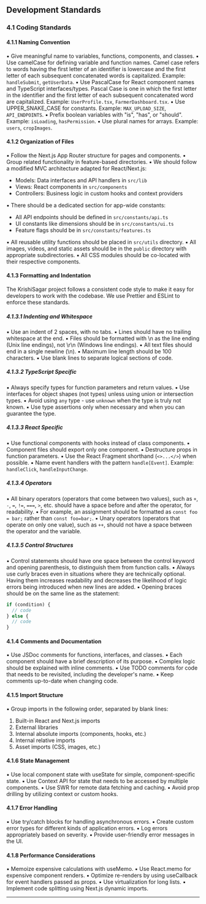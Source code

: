 ## Development Standards

### 4.1 Coding Standards

#### 4.1.1 Naming Convention
▪ Give meaningful name to variables, functions, components, and classes.
▪ Use camelCase for defining variable and function names. Camel case refers to words having the first letter of an identifier is lowercase and the first letter of each subsequent concatenated words is capitalized. Example: `handleSubmit`, `getUserData`.
▪ Use PascalCase for React component names and TypeScript interfaces/types. Pascal Case is one in which the first letter in the identifier and the first letter of each subsequent concatenated word are capitalized. Example: `UserProfile.tsx`, `FarmerDashboard.tsx`.
▪ Use UPPER_SNAKE_CASE for constants. Example: `MAX_UPLOAD_SIZE`, `API_ENDPOINTS`.
▪ Prefix boolean variables with "is", "has", or "should". Example: `isLoading`, `hasPermission`.
▪ Use plural names for arrays. Example: `users`, `cropImages`.

#### 4.1.2 Organization of Files
▪ Follow the Next.js App Router structure for pages and components.
▪ Group related functionality in feature-based directories.
▪ We should follow a modified MVC architecture adapted for React/Next.js:
  - Models: Data interfaces and API handlers in `src/lib`
  - Views: React components in `src/components`
  - Controllers: Business logic in custom hooks and context providers

▪ There should be a dedicated section for app-wide constants:
  - All API endpoints should be defined in `src/constants/api.ts`
  - UI constants like dimensions should be in `src/constants/ui.ts`
  - Feature flags should be in `src/constants/features.ts`

▪ All reusable utility functions should be placed in `src/utils` directory.
▪ All images, videos, and static assets should be in the `public` directory with appropriate subdirectories.
▪ All CSS modules should be co-located with their respective components.

#### 4.1.3 Formatting and Indentation

The KrishiSagar project follows a consistent code style to make it easy for developers to work with the codebase. We use Prettier and ESLint to enforce these standards.

##### 4.1.3.1 Indenting and Whitespace
▪ Use an indent of 2 spaces, with no tabs.
▪ Lines should have no trailing whitespace at the end.
▪ Files should be formatted with \n as the line ending (Unix line endings), not \r\n (Windows line endings).
▪ All text files should end in a single newline (\n).
▪ Maximum line length should be 100 characters.
▪ Use blank lines to separate logical sections of code.

##### 4.1.3.2 TypeScript Specific
▪ Always specify types for function parameters and return values.
▪ Use interfaces for object shapes (not types) unless using union or intersection types.
▪ Avoid using `any` type - use `unknown` when the type is truly not known.
▪ Use type assertions only when necessary and when you can guarantee the type.

##### 4.1.3.3 React Specific
▪ Use functional components with hooks instead of class components.
▪ Component files should export only one component.
▪ Destructure props in function parameters.
▪ Use the React Fragment shorthand (`<>...</>`) when possible.
▪ Name event handlers with the pattern `handle[Event]`. Example: `handleClick`, `handleInputChange`.

##### 4.1.3.4 Operators
▪ All binary operators (operators that come between two values), such as `+`, `-`, `=`, `!=`, `===`, `>`, etc. should have a space before and after the operator, for readability.
▪ For example, an assignment should be formatted as `const foo = bar;` rather than `const foo=bar;`.
▪ Unary operators (operators that operate on only one value), such as `++`, should not have a space between the operator and the variable.

##### 4.1.3.5 Control Structures
▪ Control statements should have one space between the control keyword and opening parenthesis, to distinguish them from function calls.
▪ Always use curly braces even in situations where they are technically optional. Having them increases readability and decreases the likelihood of logic errors being introduced when new lines are added.
▪ Opening braces should be on the same line as the statement:

```typescript
if (condition) {
  // code
} else {
  // code
}
```

#### 4.1.4 Comments and Documentation
▪ Use JSDoc comments for functions, interfaces, and classes.
▪ Each component should have a brief description of its purpose.
▪ Complex logic should be explained with inline comments.
▪ Use TODO comments for code that needs to be revisited, including the developer's name.
▪ Keep comments up-to-date when changing code.

#### 4.1.5 Import Structure
▪ Group imports in the following order, separated by blank lines:
  1. Built-in React and Next.js imports
  2. External libraries
  3. Internal absolute imports (components, hooks, etc.)
  4. Internal relative imports
  5. Asset imports (CSS, images, etc.)

#### 4.1.6 State Management
▪ Use local component state with useState for simple, component-specific state.
▪ Use Context API for state that needs to be accessed by multiple components.
▪ Use SWR for remote data fetching and caching.
▪ Avoid prop drilling by utilizing context or custom hooks.

#### 4.1.7 Error Handling
▪ Use try/catch blocks for handling asynchronous errors.
▪ Create custom error types for different kinds of application errors.
▪ Log errors appropriately based on severity.
▪ Provide user-friendly error messages in the UI.

#### 4.1.8 Performance Considerations
▪ Memoize expensive calculations with useMemo.
▪ Use React.memo for expensive component renders.
▪ Optimize re-renders by using useCallback for event handlers passed as props.
▪ Use virtualization for long lists.
▪ Implement code splitting using Next.js dynamic imports.

--- 